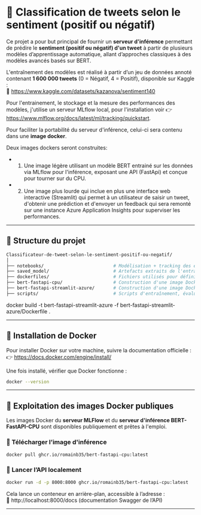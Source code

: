 # 🧠 Classification de tweets selon le sentiment (positif ou négatif)

Ce projet a pour but principal  de fournir un **serveur d'inférence** permettant de prédire le **sentiment (positif ou négatif) d'un tweet** à partir de plusieurs modèles d’apprentissage automatique, allant d’approches classiques à des modèles avancés basés sur BERT.

L'entraînement des modèles est réalisé à partir d’un jeu de données annoté contenant **1 600 000 tweets** (0 = Négatif, 4 = Positif), disponible sur Kaggle :  
🔗 https://www.kaggle.com/datasets/kazanova/sentiment140

Pour l'entrainement, le stockage et la mesure des performances des modèles, j'utilise un serveur MLflow local, pour l'installation voir 👉 https://www.mlflow.org/docs/latest/ml/tracking/quickstart.

Pour faciliter la portabilité du serveur d'inférence, celui-ci sera contenu dans une **image docker**.

Deux images dockers seront construites:

 - 1. Une image légère utilisant un modèle BERT entrainé sur les données via MLflow pour l'inférence, exposant une API (FastApi) et conçue pour tourner sur du CPU.
 - 2. Une image plus lourde qui inclue en plus une interface web interactive (Streamlit) qui permet à un utilisateur de saisir un tweet, d'obtenir une prédiction et d'envoyer un feedback qui sera remonté sur une instance Azure Application Insights pour superviser les performances. 


---

## 📁 Structure du projet

```bash
Classificateur-de-tweet-selon-le-sentiment-positif-ou-negatif/
│
├── notebooks/                          # Modélisation + tracking des expérimentations via MLFlow
├── saved_model/                        # Artefacts extraits de l'entrainement du modèle BERT via le serveur MLflow qui seront utilisés pour construire le serveur d'inférence
├── dockerfiles/                        # Fichiers utilisés pour définir les dépendances utilisées pour les images docker ainsi que les applications Fastapi et Streamlit
├── bert-fastapi-cpu/                   # Construction d'une image Docker avec serveur d'inférence BERT (FastAPI) optimisé pour CPU
├── bert-fastapi-streamlit-azure/       # Construction d'une image Docker avec interface web (Streamlit) + API FastAPI + logs Azure Insights
├── scripts/                            # Scripts d'entraînement, évaluation, export
```

docker build -t bert-fastapi-streamlit-azure -f bert-fastapi-streamlit-azure/Dockerfile .

---

## 🐳 Installation de Docker

Pour installer Docker sur votre machine, suivre la documentation officielle :  
👉 https://docs.docker.com/engine/install/

Une fois installé, vérifier que Docker fonctionne :

```bash
docker --version
```

---

## 🚀 Exploitation des images Docker publiques

Les images Docker du **serveur MLFlow** et du **serveur d'inférence BERT-FastAPI-CPU** sont disponibles publiquement et prêtes à l'emploi.

### 🔹 Télécharger l’image d'inférence

```bash
docker pull ghcr.io/romainb35/bert-fastapi-cpu:latest
```

### 🔹 Lancer l’API localement

```bash
docker run -d -p 8000:8000 ghcr.io/romainb35/bert-fastapi-cpu:latest
```

Cela lance un conteneur en arrière-plan, accessible à l’adresse :  
📍 http://localhost:8000/docs (documentation Swagger de l’API)

---

